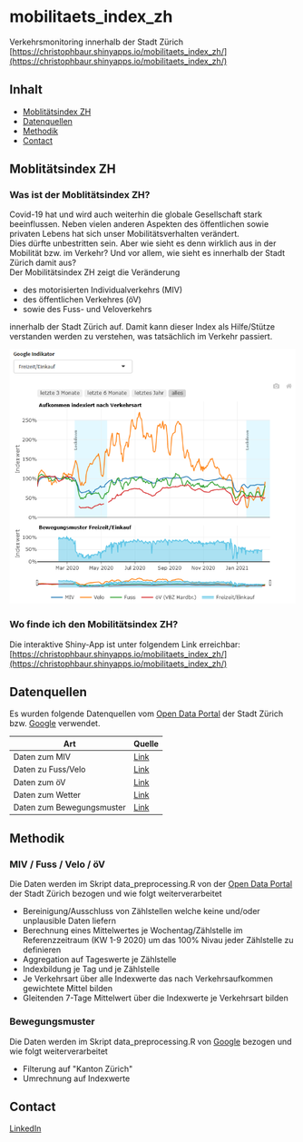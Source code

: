 # mobilitaets_index_zh
Verkehrsmonitoring innerhalb der Stadt Zürich  
[https://christophbaur.shinyapps.io/mobilitaets_index_zh/](https://christophbaur.shinyapps.io/mobilitaets_index_zh/)


## Inhalt
- [Moblitätsindex ZH](#Mobilitätsindex-ZH)
- [Datenquellen](#Datenquellen)
- [Methodik](#Methodik)
- [Contact](#Contact)


## Moblitätsindex ZH
### Was ist der Moblitätsindex ZH?

Covid-19 hat und wird auch weiterhin die globale Gesellschaft stark beeinflussen. Neben vielen anderen Aspekten des öffentlichen sowie privaten Lebens 
hat sich unser Mobilitätsverhalten verändert.  
Dies dürfte unbestritten sein. Aber wie sieht es denn wirklich aus in der Mobilität bzw. im Verkehr? Und vor allem, wie sieht es innerhalb der Stadt Zürich damit aus?  
Der Mobilitätsindex ZH zeigt die Veränderung  

* des motorisierten Individualverkehrs (MIV)  
* des öffentlichen Verkehres (öV)  
* sowie des Fuss- und Veloverkehrs  

innerhalb der Stadt Zürich auf. Damit kann dieser Index als Hilfe/Stütze verstanden werden zu verstehen, was tatsächlich im Verkehr passiert.

![Beispielplot - Verkehrsaufkommen und Veränderung des Bewegungsmuster gemäss Google](data/example_plot.png)

### Wo finde ich den Mobilitätsindex ZH?

Die interaktive Shiny-App ist unter folgendem Link erreichbar:  
[https://christophbaur.shinyapps.io/mobilitaets_index_zh/](https://christophbaur.shinyapps.io/mobilitaets_index_zh/)




## Datenquellen

Es wurden folgende Datenquellen vom [Open Data Portal](https://data.stadt-zuerich.ch/) der Stadt Zürich bzw. [Google]() verwendet.

Art | Quelle
------------ | -------------
Daten zum MIV | [Link](https://data.stadt-zuerich.ch/dataset/sid_dav_verkehrszaehlung_miv_od2031)
Daten zu Fuss/Velo| [Link](https://data.stadt-zuerich.ch/dataset/ted_taz_verkehrszaehlungen_werte_fussgaenger_velo)
Daten zum öV | [Link](https://data.stadt-zuerich.ch/dataset/vbz_frequenzen_hardbruecke)
Daten zum Wetter | [Link](https://data.stadt-zuerich.ch/dataset/sid_wapo_wetterstationen)
Daten zum Bewegungsmuster | [Link](https://www.google.com/covid19/mobility/index.html?hl=de)


## Methodik
### MIV / Fuss / Velo / öV 

Die Daten werden im Skript data_preprocessing.R von der [Open Data Portal](https://data.stadt-zuerich.ch/) der Stadt Zürich bezogen und wie folgt weiterverarbeitet

* Bereinigung/Ausschluss von Zählstellen welche keine und/oder unplausible Daten liefern
* Berechnung eines Mittelwertes je Wochentag/Zählstelle im Referenzzeitraum (KW 1-9 2020) um das 100% Nivau jeder Zählstelle zu definieren
* Aggregation auf Tageswerte je Zählstelle
* Indexbildung je Tag und je Zählstelle
* Je Verkehrsart über alle Indexwerte das nach Verkehrsaufkommen gewichtete Mittel bilden
* Gleitenden 7-Tage Mittelwert über die Indexwerte je Verkehrsart bilden

### Bewegungsmuster

Die Daten werden im Skript data_preprocessing.R von [Google](https://www.google.com/covid19/mobility/index.html?hl=de) bezogen und wie folgt weiterverarbeitet  

* Filterung auf "Kanton Zürich"
* Umrechnung auf Indexwerte


## Contact

[LinkedIn](https://www.linkedin.com/in/christoph-baur-89759a202/)